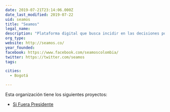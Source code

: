 ```yaml
---
date: 2019-07-21T23:14:06.000Z
date_last_modified: 2019-07-22
uid: seamos
title: "Seamos"
legal_name: 
description: "Plataforma digital que busca incidir en las decisiones políticas de la ciudad de Bogotá."
org_type: 
website: http://seamos.co/
year_founded: 
facebook: https://www.facebook.com/seamoscolombia/
twitter: https://twitter.com/seamos
tags:

cities: 
  - Bogotá

---
```


Esta organización tiene los siguientes proyectos:

- [Si Fuera Presidente](/i/si-fuera-presidente.html)

